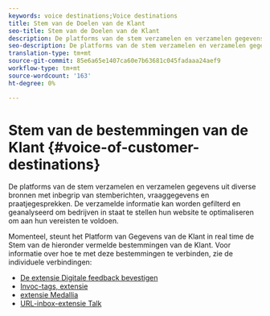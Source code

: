 ```yaml
---
keywords: voice destinations;Voice destinations
title: Stem van de Doelen van de Klant
seo-title: Stem van de Doelen van de Klant
description: De platforms van de stem verzamelen en verzamelen gegevens uit diverse bronnen met inbegrip van stemberichten, vraaggegevens en praatjegesprekken. De verzamelde informatie kan worden gefilterd en geanalyseerd om bedrijven in staat te stellen hun website te optimaliseren om aan hun vereisten te voldoen.
seo-description: De platforms van de stem verzamelen en verzamelen gegevens uit diverse bronnen met inbegrip van stemberichten, vraaggegevens en praatjegesprekken. De verzamelde informatie kan worden gefilterd en geanalyseerd om bedrijven in staat te stellen hun website te optimaliseren om aan hun vereisten te voldoen.
translation-type: tm+mt
source-git-commit: 85e6a65e1407ca60e7b63681c045fadaaa24aef9
workflow-type: tm+mt
source-wordcount: '163'
ht-degree: 0%

---
```



# Stem van de bestemmingen van de Klant {#voice-of-customer-destinations}

De platforms van de stem verzamelen en verzamelen gegevens uit diverse bronnen met inbegrip van stemberichten, vraaggegevens en praatjegesprekken. De verzamelde informatie kan worden gefilterd en geanalyseerd om bedrijven in staat te stellen hun website te optimaliseren om aan hun vereisten te voldoen.

Momenteel, steunt het Platform van Gegevens van de Klant in real time de Stem van de hieronder vermelde bestemmingen van de Klant. Voor informatie over hoe te met deze bestemmingen te verbinden, zie de individuele verbindingen:

- [De extensie Digitale feedback bevestigen](./confirmit-digital-feedback.md)
- [Invoc-tags, extensie](./invoca.md)
- [extensie Medallia](./medallia.md)
- [URL-inbox-extensie Talk](./talkurl.md)
